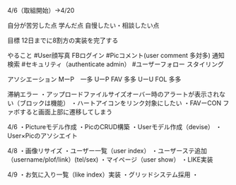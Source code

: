 4/6（取組開始）→4/20

自分が苦労した点
学んだ点
自慢したい・相談したい点

目標
12日までに8割方の実装を完了する

やること
#User顔写真
FBログイン
#Picコメント(user comment 多対多)
通知
検索
#セキュリティ（authenticate admin）
#ユーザーフォロー
スタイリング

アソシエーション
MーP　一多
UーP FAV 多多
UーU FOL 多多

滞納エラー
・アップロードファイルサイズオーバー時のアラートが表示されない（ブロックは機能）
・ハートアイコンをリンク対象にしたい
・FAVーCON ファボすると画面上部に遷移してしまう

4/6
・Pictureモデル作成
・PicのCRUD構築
・Userモデル作成（devise）
・User×Picのアソシエイト

4/8
・画像リサイズ
・ユーザー一覧（user index）
・ユーザーステ追加（username/plof/link）(tel/sex)
・マイページ（user show）
・LIKE実装

4/9
・お気に入り一覧（like index）実装
・グリッドシステム採用
・